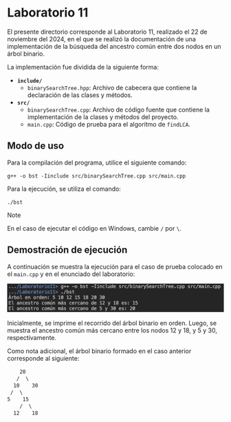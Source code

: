 # Laboratorio 11

El presente directorio corresponde al Laboratorio 11, realizado el 22 de noviembre del 2024, en el que se realizó la documentación de una implementación de la búsqueda del ancestro común entre dos nodos en un árbol binario.

La implementación fue dividida de la siguiente forma:

- __`include/`__
    - `binarySearchTree.hpp`: Archivo de cabecera que contiene la declaración de las clases y métodos.
- __`src/`__
    - `binarySearchTree.cpp`: Archivo de código fuente que contiene la implementación de la clases y métodos del proyecto.
    - `main.cpp`: Código de prueba para el algoritmo de `findLCA`.

## Modo de uso

Para la compilación del programa, utilice el siguiente comando:

```shell
g++ -o bst -Iinclude src/binarySearchTree.cpp src/main.cpp
```

Para la ejecución, se utiliza el comando:

```shell
./bst
```

> [!NOTE]
> En el caso de ejecutar el código en Windows, cambie `/` por `\`.

## Demostración de ejecución

A continuación se muestra la ejecución para el caso de prueba colocado en el `main.cpp` y en el enunciado del laboratorio:

<p align="center">
  <img width="750" src="./images/ejecucion.png">
</p>

Inicialmente, se imprime el recorrido del árbol binario en orden. Luego, se muestra el ancestro común más cercano entre los nodos 12 y 18, y 5 y 30, respectivamente.

Como nota adicional, el árbol binario formado en el caso anterior corresponde al siguiente:

```
    20
   /  \
  10    30
 /  \
5    15
    /  \
  12    18
```
